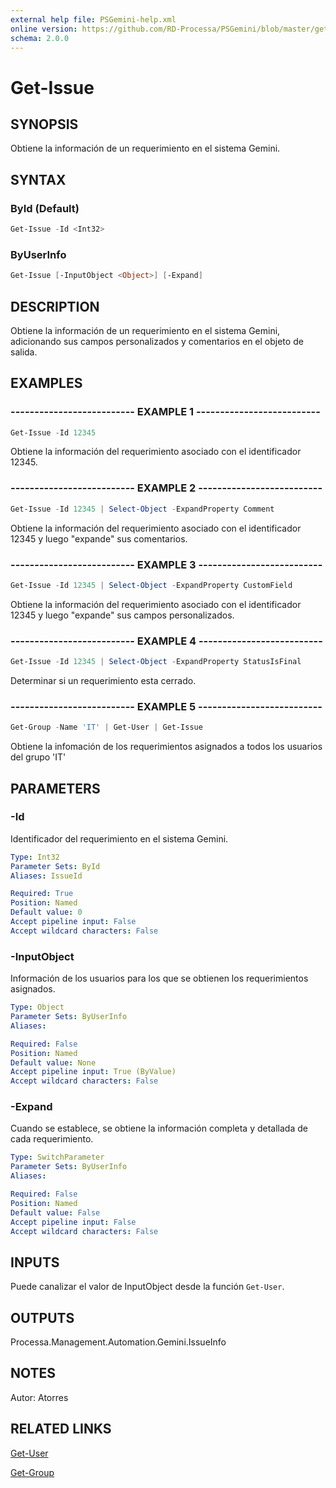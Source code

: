```yaml
---
external help file: PSGemini-help.xml
online version: https://github.com/RD-Processa/PSGemini/blob/master/getting-started/Get-Issue.md
schema: 2.0.0
---
```


# Get-Issue

## SYNOPSIS
Obtiene la información de un requerimiento en el sistema Gemini.

## SYNTAX

### ById (Default)
```powershell
Get-Issue -Id <Int32>
```

### ByUserInfo
```powershell
Get-Issue [-InputObject <Object>] [-Expand]
```

## DESCRIPTION
Obtiene la información de un requerimiento en el sistema Gemini, adicionando sus campos personalizados y comentarios en el objeto de salida.

## EXAMPLES

### -------------------------- EXAMPLE 1 --------------------------
```powershell
Get-Issue -Id 12345
```

Obtiene la información del requerimiento asociado con el identificador 12345.

### -------------------------- EXAMPLE 2 --------------------------
```powershell
Get-Issue -Id 12345 | Select-Object -ExpandProperty Comment
```

Obtiene la información del requerimiento asociado con el identificador 12345 y luego "expande" sus comentarios.

### -------------------------- EXAMPLE 3 --------------------------
```powershell
Get-Issue -Id 12345 | Select-Object -ExpandProperty CustomField
```

Obtiene la información del requerimiento asociado con el identificador 12345 y luego "expande" sus campos personalizados.

### -------------------------- EXAMPLE 4 --------------------------
```powershell
Get-Issue -Id 12345 | Select-Object -ExpandProperty StatusIsFinal
```

Determinar si un requerimiento esta cerrado.

### -------------------------- EXAMPLE 5 --------------------------
```powershell
Get-Group -Name 'IT' | Get-User | Get-Issue
```

Obtiene la infomación de los requerimientos asignados a todos los usuarios del grupo 'IT'

## PARAMETERS

### -Id
Identificador del requerimiento en el sistema Gemini.

```yaml
Type: Int32
Parameter Sets: ById
Aliases: IssueId

Required: True
Position: Named
Default value: 0
Accept pipeline input: False
Accept wildcard characters: False
```

### -InputObject
Información de los usuarios para los que se obtienen los requerimientos asignados.

```yaml
Type: Object
Parameter Sets: ByUserInfo
Aliases: 

Required: False
Position: Named
Default value: None
Accept pipeline input: True (ByValue)
Accept wildcard characters: False
```

### -Expand
Cuando se establece, se obtiene la información completa y detallada de cada requerimiento.

```yaml
Type: SwitchParameter
Parameter Sets: ByUserInfo
Aliases: 

Required: False
Position: Named
Default value: False
Accept pipeline input: False
Accept wildcard characters: False
```

## INPUTS

Puede canalizar el valor de InputObject desde la función `Get-User`.

## OUTPUTS

Processa.Management.Automation.Gemini.IssueInfo

## NOTES
Autor: Atorres

## RELATED LINKS

[Get-User](Get-User.md)

[Get-Group](Get-Group.md)
